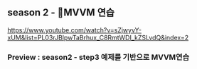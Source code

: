##  season 2 - MVVM 연습

https://www.youtube.com/watch?v=sZjwyvY-xUM&list=PL03rJBlpwTaBrhux_C8RmtWDI_kZSLvdQ&index=2



### Preview : season2 - step3 예제를 기반으로 MVVM연습


